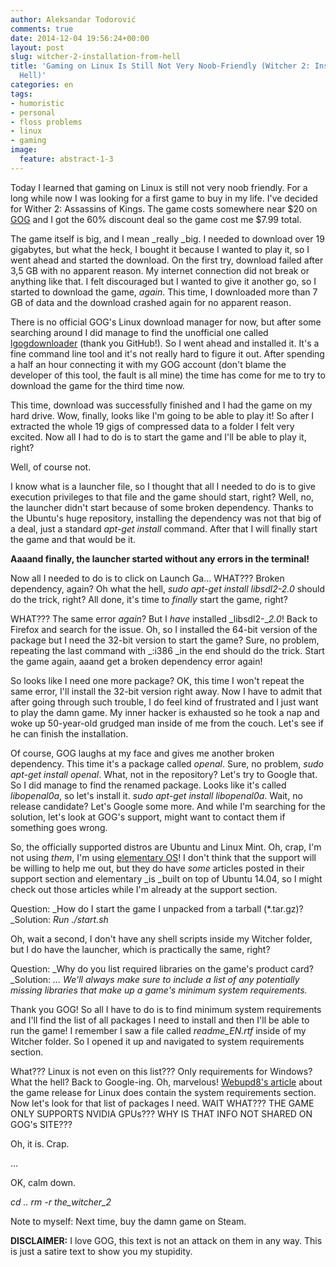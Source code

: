 ```yaml
---
author: Aleksandar Todorović
comments: true
date: 2014-12-04 19:56:24+00:00
layout: post
slug: witcher-2-installation-from-hell
title: 'Gaming on Linux Is Still Not Very Noob-Friendly (Witcher 2: Installation From
  Hell)'
categories: en
tags:
- humoristic
- personal
- floss problems
- linux
- gaming
image:
  feature: abstract-1-3
---
```


Today I learned that gaming on Linux is still not very noob friendly. For a long while now I was looking for a first game to buy in my life. I've decided for Wither 2: Assassins of Kings. The game costs somewhere near $20 on [GOG](http://www.gog.com/) and I got the 60% discount deal so the game cost me $7.99 total.




The game itself is big, and I mean _really _big. I needed to download over 19 gigabytes, but what the heck, I bought it because I wanted to play it, so I went ahead and started the download. On the first try, download failed after 3,5 GB with no apparent reason. My internet connection did not break or anything like that. I felt discouraged but I wanted to give it another go, so I started to download the game, _again_. This time, I downloaded more than 7 GB of data and the download crashed again for no apparent reason.




There is no official GOG's Linux download manager for now, but after some searching around I did manage to find the unofficial one called [lgogdownloader](https://github.com/Sude-/lgogdownloader/) (thank you GitHub!). So I went ahead and installed it. It's a fine command line tool and it's not really hard to figure it out. After spending a half an hour connecting it with my GOG account (don't blame the developer of this tool, the fault is all mine) the time has come for me to try to download the game for the third time now.




This time, download was successfully finished and I had the game on my hard drive. Wow, finally, looks like I'm going to be able to play it! So after I extracted the whole 19 gigs of compressed data to a folder I felt very excited. Now all I had to do is to start the game and I'll be able to play it, right?




Well, of course not.




I know what is a launcher file, so I thought that all I needed to do is to give execution privileges to that file and the game should start, right? Well, no, the launcher didn't start because of some broken dependency. Thanks to the Ubuntu's huge repository, installing the dependency was not that big of a deal, just a standard _apt-get install_ command. After that I will finally start the game and that would be it.




**Aaaand finally, the launcher started without any errors in the terminal!**




Now all I needed to do is to click on Launch Ga... WHAT??? Broken dependency, again? Oh what the hell, _sudo apt-get install libsdl2-2.0_ should do the trick, right? All done, it's time to _finally_ start the game, right?




WHAT??? The same error _again_? But I _have_ installed _libsdl2-__2.0_! Back to Firefox and search for the issue. Oh, so I installed the 64-bit version of the package but I need the 32-bit version to start the game? Sure, no problem, repeating the last command with _:i386 _in the end should do the trick. Start the game again, aaand get a broken dependency error again!




So looks like I need one more package? OK, this time I won't repeat the same error, I'll install the 32-bit version right away. Now I have to admit that after going through such trouble, I do feel kind of frustrated and I just want to play the damn game. My inner hacker is exhausted so he took a nap and woke up 50-year-old grudged man inside of me from the couch. Let's see if he can finish the installation.




Of course, GOG laughs at my face and gives me another broken dependency. This time it's a package called _openal_. Sure, no problem, _sudo apt-get install openal_. What, not in the repository? Let's try to Google that. So I did manage to find the renamed package. Looks like it's called _libopenal0a_, so let's install it. _sudo apt-get install libopenal0a_. Wait, no release candidate? Let's Google some more. And while I'm searching for the solution, let's look at GOG's support, might want to contact them if something goes wrong.




So, the officially supported distros are Ubuntu and Linux Mint. Oh, crap, I'm not using _them_, I'm using [elementary OS](http://elementaryos.org/)! I don't think that the support will be willing to help me out, but they do have _some_ articles posted in their support section and elementary _is _built on top of Ubuntu 14.04, so I might check out those articles while I'm already at the support section.




Question: _How do I start the game I unpacked from a tarball (*.tar.gz)?
_Solution: _Run ./start.sh_




Oh, wait a second, I don't have any shell scripts inside my Witcher folder, but I do have the launcher, which is practically the same, right?




Question: _Why do you list required libraries on the game's product card?
_Solution: _… We'll always make sure to include a list of any potentially missing libraries that make up a game's minimum system requirements._




Thank you GOG! So all I have to do is to find minimum system requirements and I'll find the list of all packages I need to install and then I'll be able to run the game! I remember I saw a file called _readme_EN.rtf_ inside of my Witcher folder. So I opened it up and navigated to system requirements section.




What??? Linux is not even on this list??? Only requirements for Windows? What the hell? Back to Google-ing. Oh, marvelous! [Webupd8's article](http://www.webupd8.org/2014/05/the-witcher-2-assassins-of-kings-game.html) about the game release for Linux does contain the system requirements section. Now let's look for that list of packages I need. WAIT WHAT??? THE GAME ONLY SUPPORTS NVIDIA GPUs??? WHY IS THAT INFO NOT SHARED ON GOG's SITE???




Oh, it is. Crap.




...




OK, calm down.




_cd ..
rm -r the_witcher_2_




Note to myself: Next time, buy the damn game on Steam.




**DISCLAIMER:** I love GOG, this text is not an attack on them in any way. This is just a satire text to show you my stupidity.
